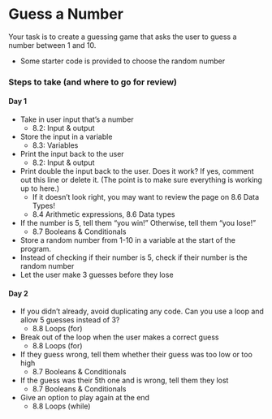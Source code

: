 # Guess a Number

Your task is to create a guessing game that asks the user to guess a number between 1 and 10.
* Some starter code is provided to choose the random number

### Steps to take (and where to go for review)

#### Day 1
* Take in user input that’s a number
  * 8.2: Input & output
* Store the input in a variable
  * 8.3: Variables
* Print the input back to the user
  * 8.2: Input & output
* Print double the input back to the user. Does it work? If yes, comment out this line or delete it. (The point is to make sure everything is working up to here.)
  * If it doesn’t look right, you may want to review the page on 8.6 Data Types!
  * 8.4 Arithmetic expressions, 8.6 Data types
* If the number is 5, tell them “you win!” Otherwise, tell them “you lose!”
  * 8.7 Booleans & Conditionals
* Store a random number from 1-10 in a variable at the start of the program.
* Instead of checking if their number is 5, check if their number is the random number
* Let the user make 3 guesses before they lose

#### Day 2
* If you didn’t already, avoid duplicating any code. Can you use a loop and allow 5 guesses instead of 3? 
  * 8.8 Loops (for)
* Break out of the loop when the user makes a correct guess
  * 8.8 Loops (for)
* If they guess wrong, tell them whether their guess was too low or too high
  * 8.7 Booleans & Conditionals
* If the guess was their 5th one and is wrong, tell them they lost
  * 8.7 Booleans & Conditionals
* Give an option to play again at the end
  * 8.8 Loops (while)
